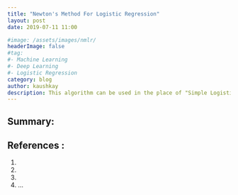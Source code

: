 ```yaml
---
title: "Newton's Method For Logistic Regression"
layout: post
date: 2019-07-11 11:00

#image: /assets/images/nmlr/
headerImage: false
#tag:
#- Machine Learning
#- Deep Learning
#- Logistic Regression
category: blog
author: kaushkay
description: This algorithm can be used in the place of "Simple Logistic Regression", as it runs faster than it.
---
```


## Summary:






## References :
1. [](http://mathworld.wolfram.com/NewtonsMethod.html)
2. [](https://en.wikipedia.org/wiki/Newton%27s_method_in_optimization)
3. [](https://www.softcover.io/read/bf34ea25/math_for_finance/multivariable_methods)
4. [](https://en.wikipedia.org/wiki/Newton%27s_method)
...
